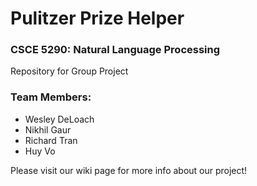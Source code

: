 # Pulitzer Prize Helper
### CSCE 5290: Natural Language Processing
Repository for Group Project

### Team Members:
* Wesley DeLoach
* Nikhil Gaur
* Richard Tran
* Huy Vo

Please visit our wiki page for more info about our project!
